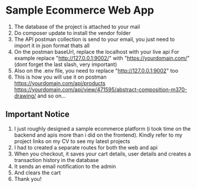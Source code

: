 # Sample Ecommerce Web App

1. The database of the project is attached to your mail
2. Do composer update to install the vendor folder
3. The API postman collection is send to your email, you just need to import it in json format thats all
4. On the postman baseUrl, replace the localhost with your live api
   For example replace "http://127.0.0.1:9002/" with "https://yourdomain.com/" (dont forget the last slash, very important)
5. Also on the .env file, you need to replace "http://127.0.0.1:9002" too
6. This is how you will use it on postman 
https://yourdomain.com/api/products
https://yourdomain.com/api/view/471595/abstract-composition-m370-drawing/
and so on...


## Important Notice
1. I just roughly designed a sample ecommerce platform (i took time on the backend and apis more than i did on the frontend). Kindly refer to my project links on my CV to see my latest projects
2. I had to created a separate routes for both the web and api
3. When you checkout, it saves your cart details, user details and creates a transaction history in the database
4. It sends an email notification to the admin
5. And clears the cart
6. Thank you!

